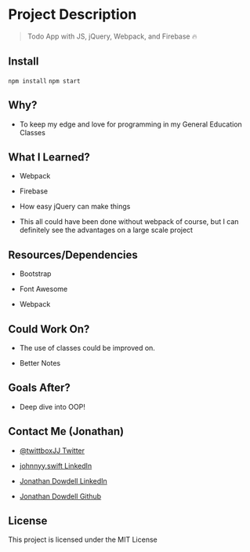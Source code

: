 # Project Description

> Todo App with JS, jQuery, Webpack, and Firebase 🔥

## Install

`npm install`
`npm start`

## Why?

* To keep my edge and love for programming in my General Education Classes

## What I Learned?

* Webpack

* Firebase

* How easy jQuery can make things

* This all could have been done without webpack of course, but I can definitely see the advantages on a large scale project 

## Resources/Dependencies

* Bootstrap

* Font Awesome

* Webpack

## Could Work On?

* The use of classes could be improved on.

* Better Notes


## Goals After?

* Deep dive into OOP!

## Contact Me (Jonathan)

* [@twittboxJJ Twitter](https://twitter.com/twittboxJJ)

* [johnnyy.swift LinkedIn](https://www.instagram.com/johnnyy.swift/)

* [Jonathan Dowdell LinkedIn](https://www.linkedin.com/in/jonathan-dowdell-09719a180/)

* [Jonathan Dowdell Github](https://github.com/JonathanDowdell)

## License

This project is licensed under the MIT License
